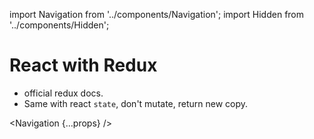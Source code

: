 import Navigation from '../components/Navigation';
import Hidden from '../components/Hidden';

# React with Redux

<Hidden>

- official redux docs.
- Same with react `state`, don't mutate, return new copy.

</Hidden>

<Navigation {...props} />
